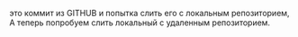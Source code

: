 это коммит из GITHUB и попытка слить его с локальным репозиторием,
А теперь попробуем слить локальный с удаленным репозиторием.

